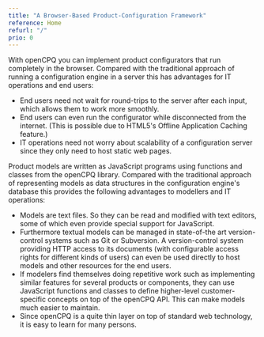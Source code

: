 ```yaml
---
title: "A Browser-Based Product-Configuration Framework"
reference: Home
refurl: "/"
prio: 0
---
```


With openCPQ you can implement product configurators that run completely
in the browser.  Compared with the traditional approach of running a
configuration engine in a server this has advantages for IT operations
and end users:

- End users need not wait for round-trips to the server after each
  input, which allows them to work more smoothly.
- End users can even run the configurator while disconnected from the
  internet.  (This is possible due to HTML5's Offline Application
  Caching feature.)
- IT operations need not worry about scalability of a configuration
  server since they only need to host static web pages.

Product models are written as JavaScript programs using functions and
classes from the openCPQ library.  Compared with the traditional
approach of representing models as data structures in the configuration
engine's database this provides the following advantages to modellers
and IT operations:

- Models are text files.  So they can be read and modified with text
  editors, some of which even provide special support for JavaScript.
- Furthermore textual models can be managed in state-of-the art
  version-control systems such as Git or Subversion.  A version-control
  system providing HTTP access to its documents (with configurable
  access rights for different kinds of users) can even be used directly
  to host models and other resources for the end users.
- If modelers find themselves doing repetitive work such as implementing
  similar features for several products or components, they can use
  JavaScript functions and classes to define higher-level
  customer-specific concepts on top of the openCPQ API.  This can make
  models much easier to maintain.
- Since openCPQ is a quite thin layer on top of standard web technology,
  it is easy to learn for many persons.

<!-- TODO
- link to demo (once we have a public one) and example code
-->
